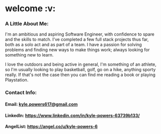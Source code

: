 <h1> welcome :v: </h1>

### A Little About Me:
  I'm an ambitious and aspiring Software Engineer, with confidence to spare and the skills to match. I've completed a few full stack projects thus far, both as a solo act and as part of a team. I have a passion for solving problems and finding new ways to make things work; always looking for something new to learn.

I love the outdoors and being active in general, I'm something of an athlete, so I'm usually looking to play basketball, golf, go on a hike, anything sporty really. If that's not the case then you can find me reading a book or playing Playstation.



### Contact Info:
#### Email: kyle.powers617@gmail.com
#### LinkedIn: https://www.linkedin.com/in/kyle-powers-63739b133/
#### AngelList: https://angel.co/u/kyle-powers-6

